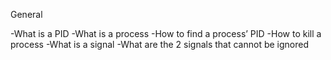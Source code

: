 General

-What is a PID -What is a process -How to find a process’ PID -How to kill a process -What is a signal -What are the 2 signals that cannot be ignored
